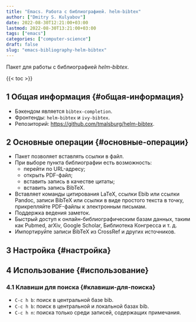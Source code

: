 ```yaml
---
title: "Emacs. Работа с библиографией. helm-bibtex"
author: ["Dmitry S. Kulyabov"]
date: 2022-08-30T12:21:00+03:00
lastmod: 2022-08-30T13:21:00+03:00
tags: ["emacs"]
categories: ["computer-science"]
draft: false
slug: "emacs-bibliography-helm-bibtex"
---
```


Пакет для работы с библиографией _helm-bibtex_.

<!--more-->

{{< toc >}}


## <span class="section-num">1</span> Общая информация {#общая-информация}

-   Бэкендом является `bibtex-completion`.
-   Фронтенды: `helm-bibtex` и `ivy-bibtex`.
-   Репозиторий: <https://github.com/tmalsburg/helm-bibtex>.


## <span class="section-num">2</span> Основные операции {#основные-операции}

-   Пакет позволяет вставлять ссылки в файл.
-   При выборе пункта библиографии есть возможность:
    -   перейти по URL-адресу;
    -   открыть PDF-файл;
    -   вставить запись в качестве цитаты;
    -   вставить запись BibTeX.
-   Вставляет команды цитирования LaTeX, ссылки Ebib или ссылки Pandoc, записи BibTeX или ссылки в виде простого текста в точку, прикрепляйте PDF-файлы к электронным письмам.
-   Поддержка ведения заметок.
-   Быстрый доступ к онлайн-библиографическим базам данных, таким как Pubmed, arXiv, Google Scholar, Библиотека Конгресса и т. д.
-   Импортируйте записи BibTeX из CrossRef и других источников.


## <span class="section-num">3</span> Настройка {#настройка}


## <span class="section-num">4</span> Использование {#использование}


### <span class="section-num">4.1</span> Клавиши для поиска {#клавиши-для-поиска}

-   `C-c h b`: поиск в центральной базе bib.
-   `C-c h b`: поиск в центральной и локальной базах bib.
-   `C-c h n`: поиска только среди записей, содержащих примечания.
